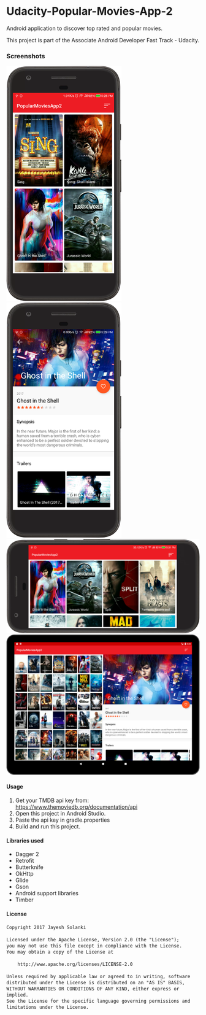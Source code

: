 # Udacity-Popular-Movies-App-2
Android application to discover top rated and popular movies.

This project is part of the Associate Android Developer Fast Track - Udacity.


### Screenshots  
<img src="screenshots/phone_portrait_list.png?raw=true" width="300">       <img src="screenshots/phone_portrait_details.png?raw=true" width="300">
<img src="screenshots/phone_land_list.png?raw=true" width="600">
<img src="screenshots/tablet_land.png?raw=true" width="600">

#### Usage

1. Get your TMDB api key from: https://www.themoviedb.org/documentation/api
2. Open this project in Android Studio.
3. Paste the api key in gradle.properties
4. Build and run this project.

#### Libraries used
* Dagger 2
* Retrofit
* Butterknife
* OkHttp
* Glide
* Gson
* Android support libraries
* Timber

#### License
    Copyright 2017 Jayesh Solanki

    Licensed under the Apache License, Version 2.0 (the "License");
    you may not use this file except in compliance with the License.
    You may obtain a copy of the License at

        http://www.apache.org/licenses/LICENSE-2.0

    Unless required by applicable law or agreed to in writing, software
    distributed under the License is distributed on an "AS IS" BASIS,
    WITHOUT WARRANTIES OR CONDITIONS OF ANY KIND, either express or implied.
    See the License for the specific language governing permissions and
    limitations under the License.
